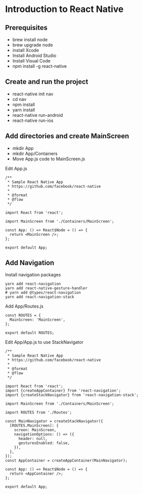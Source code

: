 # Introduction to React Native

## Prerequisites

* brew install node
* brew upgrade node
* install Xcode
* Install Android Studio
* Install Visual Code
* npm install -g react-native

## Create and run the project

* react-native init nav
* cd nav
* npm install
* yarn install
* react-native run-android
* react-native run-ios

## Add directories and create MainScreen

* mkdir App
* mkdir App/Containers
* Move App.js code to MainScreen.js

Edit App.js

```
/**
 * Sample React Native App
 * https://github.com/facebook/react-native
 *
 * @format
 * @flow
 */

import React from 'react';

import MainScreen from './Containers/MainScreen';

const App: () => React$Node = () => {
  return <MainScreen />;
};

export default App;
```

## Add Navigation

Install navigation packages

```
yarn add react-navigation
yarn add react-native-gesture-handler
# yarn add @types/react-navigation
yarn add react-navigation-stack
```

Add App/Routes.js

```
const ROUTES = {
  MainScreen: 'MainScreen',
};

export default ROUTES;
```

Edit App/App.js to use StackNavigator

```
/**
 * Sample React Native App
 * https://github.com/facebook/react-native
 *
 * @format
 * @flow
 */

import React from 'react';
import {createAppContainer} from 'react-navigation';
import {createStackNavigator} from 'react-navigation-stack';

import MainScreen from './Containers/MainScreen';

import ROUTES from './Routes';

const MainNavigator = createStackNavigator({
  [ROUTES.MainScreen]: {
    screen: MainScreen,
    navigationOptions: () => ({
      header: null,
      gesturesEnabled: false,
    }),
  },
});
const AppContainer = createAppContainer(MainNavigator);

const App: () => React$Node = () => {
  return <AppContainer />;
};

export default App;
```
